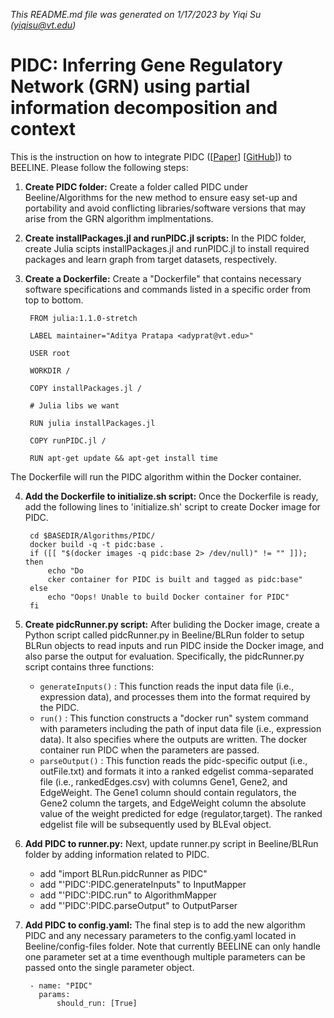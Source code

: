 *This README.md file was generated on 1/17/2023 by Yiqi Su (yiqisu@vt.edu)*
<!-- remove all comments (like this) before final save  -->

# PIDC: Inferring Gene Regulatory Network (GRN) using partial information decomposition and context

This is the instruction on how to integrate PIDC ([[Paper](https://doi.org/10.1016/j.cels.2017.08.014)] [[GitHub](https://github.com/hmutpw/PIDC)]) to BEELINE. Please follow the following steps:

1. **Create PIDC folder:** Create a folder called PIDC under Beeline/Algorithms for the new method to ensure easy set-up and portability and avoid conflicting libraries/software versions that may arise from the GRN algorithm implmentations.

2. **Create installPackages.jl and runPIDC.jl scripts:** In the PIDC folder, create Julia scipts installPackages.jl and runPIDC.jl to install required packages and learn graph from target datasets, respectively.

3. **Create a Dockerfile:** Create a "Dockerfile" that contains necessary software specifications and commands listed in a specific order from top to bottom. 

        FROM julia:1.1.0-stretch
        
        LABEL maintainer="Aditya Pratapa <adyprat@vt.edu>"
        
        USER root
        
        WORKDIR /
        
        COPY installPackages.jl /
        
        # Julia libs we want
        
        RUN julia installPackages.jl
        
        COPY runPIDC.jl /
        
        RUN apt-get update && apt-get install time

The Dockerfile will run the PIDC algorithm within the Docker container.

4. **Add the Dockerfile to initialize.sh script:** Once the Dockerfile is ready, add the following lines to 'initialize.sh' script to create Docker image for PIDC.

        cd $BASEDIR/Algorithms/PIDC/
        docker build -q -t pidc:base .
        if ([[ "$(docker images -q pidc:base 2> /dev/null)" != "" ]]); then
            echo "Do
            cker container for PIDC is built and tagged as pidc:base"
        else
            echo "Oops! Unable to build Docker container for PIDC"
        fi

5. **Create pidcRunner.py script:** After buliding the Docker image, create a Python script called pidcRunner.py in Beeline/BLRun folder to setup BLRun objects to read inputs and run PIDC inside the Docker image, and also parse the output for evaluation. Specifically, the pidcRunner.py script contains three functions:

   - ``generateInputs()`` : This function reads the input data file (i.e., expression data), and processes them into the format required by the PIDC. 
   - ``run()`` : This function constructs a "docker run" system command with parameters including the path of input data file (i.e., expression data). It also specifies where the outputs are written. The docker container run PIDC when the parameters are passed. 
   - ``parseOutput()`` : This function reads the pidc-specific output (i.e., outFile.txt) and formats it into a ranked edgelist comma-separated file (i.e., rankedEdges.csv) with columns Gene1, Gene2, and EdgeWeight. The Gene1 column should contain regulators, the Gene2 column the targets, and EdgeWeight column the absolute value of the weight predicted for edge (regulator,target). The ranked edgelist file will be subsequently used by BLEval object. 

6. **Add PIDC to runner.py:** Next, update runner.py script in Beeline/BLRun folder by adding information related to PIDC. 

    - add "import BLRun.pidcRunner as PIDC"
    - add "'PIDC':PIDC.generateInputs" to InputMapper
    - add "'PIDC':PIDC.run" to AlgorithmMapper
    - add "'PIDC':PIDC.parseOutput" to OutputParser

7. **Add PIDC to config.yaml:** The final step is to add the new algorithm PIDC and any necessary parameters to the config.yaml located in Beeline/config-files folder. Note that currently BEELINE can only handle one parameter set at a time eventhough multiple parameters can be passed onto the single parameter object.

        - name: "PIDC"
          params: 
              should_run: [True]